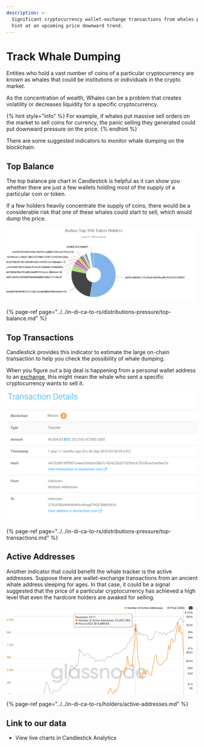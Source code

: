 ```yaml
---
description: >-
  Significant cryptocurrency wallet-exchange transactions from whales possibly
  hint at an upcoming price downward trend.
---
```


# Track Whale Dumping

Entities who hold a vast number of coins of a particular cryptocurrency are known as whales that could be institutions or individuals in the crypto market. 

As the concentration of wealth, Whales can be a problem that creates volatility or decreases liquidity for a specific cryptocurrency. 

{% hint style="info" %}
For example, if whales put massive sell orders on the market to sell coins for currency, the panic selling they generated could put downward pressure on the price. 
{% endhint %}

There are some suggested indicators to monitor whale dumping on the blockchain:

## Top Balance

The top balance pie chart in Candlestick is helpful as it can show you whether there are just a few wallets holding most of the supply of a particular coin or token. 

If a few holders heavily concentrate the supply of coins, there would be a considerable risk that one of these whales could start to sell, which would dump the price.

![](../../.gitbook/assets/jie-ping-20210819-xia-wu-4.50.58.png)

{% page-ref page="../../in-di-ca-to-rs/distributions-pressure/top-balance.md" %}

## Top Transactions

Candlestick provides this indicator to estimate the large on-chain transaction to help you check the possibility of whale dumping. 

When you figure out a big deal is happening from a personal wallet address to an [exchange,](www.cctv.com) this might mean the whale who sent a specific cryptocurrency wants to sell it.

![](../../.gitbook/assets/jie-ping-20210819-xia-wu-5.39.30.png)

{% page-ref page="../../in-di-ca-to-rs/distributions-pressure/top-transactions.md" %}

## Active Addresses

Another indicator that could benefit the whale tracker is the active addresses. Suppose there are wallet-exchange transactions from an ancient whale address sleeping for ages. In that case, it could be a signal suggested that the price of a particular cryptocurrency has achieved a high level that even the hardcore holders are awaked for selling.

![](../../.gitbook/assets/jie-ping-20210819-xia-wu-6.06.26.png)

{% page-ref page="../../in-di-ca-to-rs/holders/active-addresses.md" %}

## Link to our data

* View live charts in Candlestick Analytics

